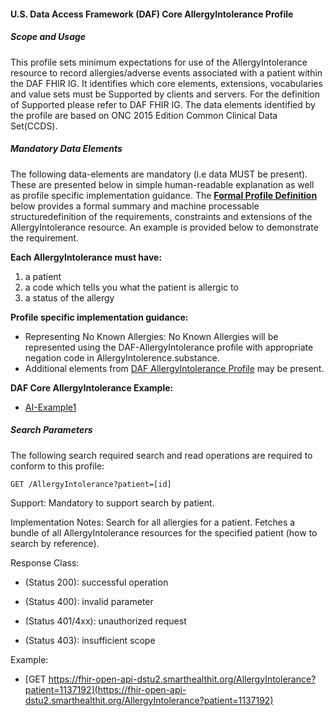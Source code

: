 #### U.S. Data Access Framework (DAF) Core AllergyIntolerance Profile 

 
##### Scope and Usage 

This profile sets minimum expectations for use of the AllergyIntolerance resource to record allergies/adverse events associated with a patient within the DAF FHIR IG. It identifies which core elements, extensions, vocabularies and value sets must be Supported by clients and servers. For the definition of Supported please refer to DAF FHIR IG. The data elements identified by the profile are based on ONC 2015 Edition Common Clinical Data Set(CCDS).

 
##### Mandatory Data Elements


The following data-elements are mandatory (i.e data MUST be present). These are presented below in simple human-readable explanation as well as profile specific implementation guidance.  The [**Formal Profile Definition**](#profile) below provides a formal summary and machine processable structuredefinition of the requirements, constraints and extensions of the AllergyIntolerance resource.  An example is provided below to demonstrate the requirement.

**Each AllergyIntolerance must have:**

1.  a patient
2.  a code which tells you what the patient is allergic to
3.  a status of the allergy

**Profile specific implementation guidance:**

* Representing No Known Allergies: No Known Allergies will be represented using the DAF-AllergyIntolerance profile with appropriate negation code in AllergyIntolerence.substance.
* Additional elements from [DAF AllergyIntolerance Profile](daf-allergyintolerance.html) may be present.




**DAF Core AllergyIntolerance Example:**

* [AI-Example1]()

 
##### Search Parameters 

The following search required search and read operations are required to conform to this profile:

`GET /AllergyIntolerance?patient=[id]`

Support: Mandatory to support search by patient.

Implementation Notes: Search for all allergies for a patient. Fetches a bundle of all AllergyIntolerance resources for the specified patient (how to search by reference).

Response Class:

* (Status 200): successful operation

* (Status 400): invalid parameter

* (Status 401/4xx): unauthorized request

* (Status 403): insufficient scope

Example:

* [GET https://fhir-open-api-dstu2.smarthealthit.org/AllergyIntolerance?patient=1137192](https://fhir-open-api-dstu2.smarthealthit.org/AllergyIntolerance?patient=1137192)

